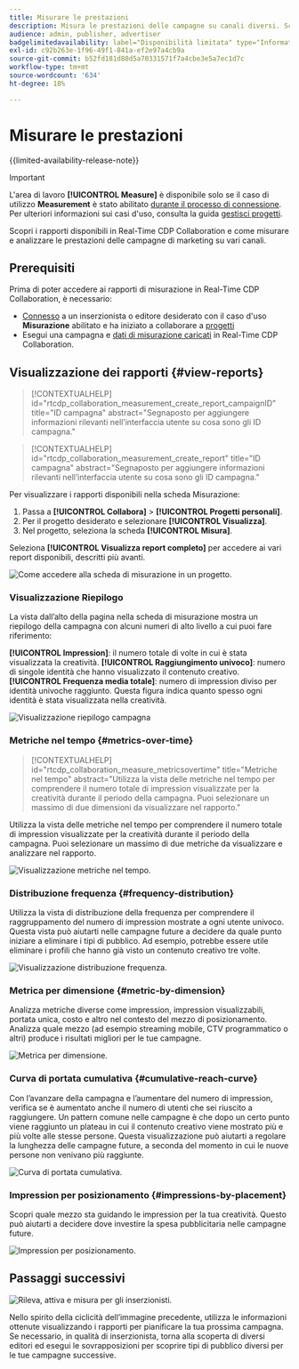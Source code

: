 ```yaml
---
title: Misurare le prestazioni
description: Misura le prestazioni delle campagne su canali diversi. Scopri come utilizzare e interpretare vari rapporti.
audience: admin, publisher, advertiser
badgelimitedavailability: label="Disponibilità limitata" type="Informative" url="https://helpx.adobe.com/it/legal/product-descriptions/real-time-customer-data-platform-collaboration.html newtab=true"
exl-id: c92b263e-1f96-49f1-841a-ef2e97a4cb9a
source-git-commit: b52fd181d80d5a70331571f7a4cbe3e5a7ec1d7c
workflow-type: tm+mt
source-wordcount: '634'
ht-degree: 18%

---
```


# Misurare le prestazioni

{{limited-availability-release-note}}

>[!IMPORTANT]
>
>L&#39;area di lavoro **[!UICONTROL Measure]** è disponibile solo se il caso di utilizzo **Measurement** è stato abilitato [durante il processo di connessione](../connect/establishing-connections.md#connection-settings). Per ulteriori informazioni sui casi d&#39;uso, consulta la guida [gestisci progetti](./manage-projects.md#project-use-cases).

Scopri i rapporti disponibili in Real-Time CDP Collaboration e come misurare e analizzare le prestazioni delle campagne di marketing su vari canali.

## Prerequisiti

Prima di poter accedere ai rapporti di misurazione in Real-Time CDP Collaboration, è necessario:

* [Connesso](/help/guide/connect/establishing-connections.md) a un inserzionista o editore desiderato con il caso d&#39;uso **Misurazione** abilitato e ha iniziato a collaborare a [progetti](/help/guide/collaborate/manage-projects.md)
* Esegui una campagna e [dati di misurazione caricati](/help/guide/setup/onboard-measurement-data.md) in Real-Time CDP Collaboration.

<!--

## Create a report {#create-report}

Hidden until functionality is live. At that point, move the contextualhelp from below into this section. 

The syntax rtcdp_collaboration_measurement_create_report is currently implemented in the UI. However, a preference would be to imlement the other contextualhelp ID from below instead, since that explicitly includes campaignID in the syntax. Need to sync up with UI team. More details in CORE-116991.

-->

## Visualizzazione dei rapporti {#view-reports}

>[!CONTEXTUALHELP]
>id="rtcdp_collaboration_measurement_create_report_campaignID"
>title="ID campagna"
>abstract="Segnaposto per aggiungere informazioni rilevanti nell’interfaccia utente su cosa sono gli ID campagna."

>[!CONTEXTUALHELP]
>id="rtcdp_collaboration_measurement_create_report"
>title="ID campagna"
>abstract="Segnaposto per aggiungere informazioni rilevanti nell’interfaccia utente su cosa sono gli ID campagna."

Per visualizzare i rapporti disponibili nella scheda Misurazione:

1. Passa a **[!UICONTROL Collabora]** > **[!UICONTROL Progetti personali]**.
2. Per il progetto desiderato e selezionare **[!UICONTROL Visualizza]**.
3. Nel progetto, seleziona la scheda **[!UICONTROL Misura]**.

Seleziona **[!UICONTROL Visualizza report completo]** per accedere ai vari report disponibili, descritti più avanti.

![Come accedere alla scheda di misurazione in un progetto.](/help/assets/collaborate/measure/measurement.gif)

### Visualizzazione Riepilogo

La vista dall’alto della pagina nella scheda di misurazione mostra un riepilogo della campagna con alcuni numeri di alto livello a cui puoi fare riferimento:

**[!UICONTROL Impression]**: il numero totale di volte in cui è stata visualizzata la creatività.
**[!UICONTROL Raggiungimento univoco]**: numero di singole identità che hanno visualizzato il contenuto creativo.
**[!UICONTROL Frequenza media totale]**: numero di impression diviso per identità univoche raggiunto. Questa figura indica quanto spesso ogni identità è stata visualizzata nella creatività.

![Visualizzazione riepilogo campagna](/help/assets/collaborate/measure/campaign-summary.png)

### Metriche nel tempo {#metrics-over-time}

>[!CONTEXTUALHELP]
>id="rtcdp_collaboration_measure_metricsovertime"
>title="Metriche nel tempo"
>abstract="Utilizza la vista delle metriche nel tempo per comprendere il numero totale di impression visualizzate per la creatività durante il periodo della campagna. Puoi selezionare un massimo di due dimensioni da visualizzare nel rapporto."

Utilizza la vista delle metriche nel tempo per comprendere il numero totale di impression visualizzate per la creatività durante il periodo della campagna. Puoi selezionare un massimo di due metriche da visualizzare e analizzare nel rapporto.

![Visualizzazione metriche nel tempo.](/help/assets/collaborate/measure/metrics-over-time.png)

### Distribuzione frequenza {#frequency-distribution}

Utilizza la vista di distribuzione della frequenza per comprendere il raggruppamento del numero di impression mostrate a ogni utente univoco. Questa vista può aiutarti nelle campagne future a decidere da quale punto iniziare a eliminare i tipi di pubblico. Ad esempio, potrebbe essere utile eliminare i profili che hanno già visto un contenuto creativo tre volte.

![Visualizzazione distribuzione frequenza.](/help/assets/collaborate/measure/frequency-distribution.gif)

### Metrica per dimensione {#metric-by-dimension}

Analizza metriche diverse come impression, impression visualizzabili, portata unica, costo e altro nel contesto del mezzo di posizionamento. Analizza quale mezzo (ad esempio streaming mobile, CTV programmatico o altri) produce i risultati migliori per le tue campagne.

![Metrica per dimensione.](/help/assets/collaborate/measure/metric-by-dimension.png)

### Curva di portata cumulativa {#cumulative-reach-curve}

Con l’avanzare della campagna e l’aumentare del numero di impression, verifica se è aumentato anche il numero di utenti che sei riuscito a raggiungere. Un pattern comune nelle campagne è che dopo un certo punto viene raggiunto un plateau in cui il contenuto creativo viene mostrato più e più volte alle stesse persone. Questa visualizzazione può aiutarti a regolare la lunghezza delle campagne future, a seconda del momento in cui le nuove persone non venivano più raggiunte.

![Curva di portata cumulativa.](/help/assets/collaborate/measure/cumulative-reach-curve.png)

### Impression per posizionamento {#impressions-by-placement}

Scopri quale mezzo sta guidando le impression per la tua creatività. Questo può aiutarti a decidere dove investire la spesa pubblicitaria nelle campagne future.

![Impression per posizionamento.](/help/assets/collaborate/measure/impressions-by-placement.png)

## Passaggi successivi

![Rileva, attiva e misura per gli inserzionisti.](/help/assets/end-to-end-workflow/discover-activate-measure.png)

Nello spirito della ciclicità dell’immagine precedente, utilizza le informazioni ottenute visualizzando i rapporti per pianificare la tua prossima campagna. Se necessario, in qualità di inserzionista, torna alla scoperta di diversi editori ed esegui le sovrapposizioni per scoprire tipi di pubblico diversi per le tue campagne successive.
